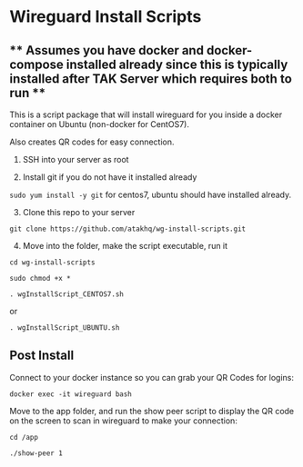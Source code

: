 # Wireguard Install Scripts
## ** Assumes you have docker and docker-compose installed already since this is typically installed after TAK Server which requires both to run **

This is a script package that will install wireguard for you inside a docker container on Ubuntu (non-docker for CentOS7). 

Also creates QR codes for easy connection.


1. SSH into your server as root

2. Install git if you do not have it installed already

`sudo yum install -y git` for centos7, ubuntu should have installed already.

3. Clone this repo to your server

`git clone https://github.com/atakhq/wg-install-scripts.git`

4. Move into the folder, make the script executable, run it

`cd wg-install-scripts`

`sudo chmod +x *`

`. wgInstallScript_CENTOS7.sh`

or

`. wgInstallScript_UBUNTU.sh`

## Post Install

Connect to your docker instance so you can grab your QR Codes for logins:

`docker exec -it wireguard bash`

Move to the app folder, and run the show peer script to display the QR code on the screen to scan in wireguard to make your connection:

`cd /app`

`./show-peer 1`
